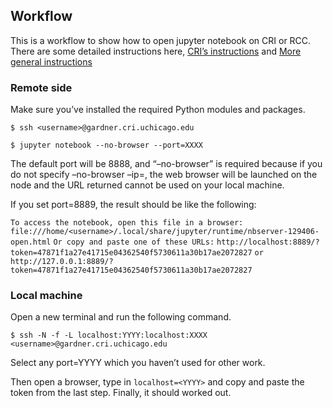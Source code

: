 ## Workflow

This is a workflow to show how to open jupyter notebook on CRI or RCC.
There are some detailed instructions here, [CRI’s
instructions](https://rcc.uchicago.edu/docs/software/environments/python/index.html)
and [More general
instructions](https://ljvmiranda921.github.io/notebook/2018/01/31/running-a-jupyter-notebook/)

### Remote side

Make sure you’ve installed the required Python modules and packages.

`$ ssh <username>@gardner.cri.uchicago.edu` <br/>

`$ jupyter notebook --no-browser --port=XXXX`

The default port will be 8888, and “–no-browser” is required because if
you do not specify –no-browser –ip=, the web browser will be launched on
the node and the URL returned cannot be used on your local machine.

If you set port=8889, the result should be like the following:

`To access the notebook, open this file in a browser:`
`file:///home/<username>/.local/share/jupyter/runtime/nbserver-129406-open.html`
`Or copy and paste one of these URLs:`
`http://localhost:8889/?token=47871f1a27e41715e04362540f5730611a30b17ae2072827`
`or http://127.0.0.1:8889/?token=47871f1a27e41715e04362540f5730611a30b17ae2072827`

### Local machine

Open a new terminal and run the following command.

`$ ssh -N -f -L localhost:YYYY:localhost:XXXX <username>@gardner.cri.uchicago.edu`

Select any port=YYYY which you haven’t used for other work.

Then open a browser, type in `localhost=<YYYY>` and copy and paste the
token from the last step. Finally, it should worked out.
